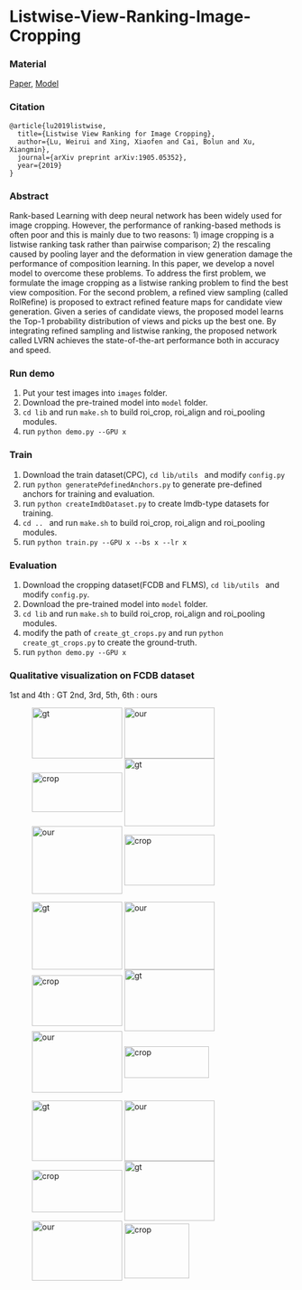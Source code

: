 # Listwise-View-Ranking-Image-Cropping

### Material
[Paper](https://arxiv.org/pdf/1905.05352.pdf), [Model](https://pan.baidu.com/s/1mLP2pzW3IUEPpVs13l579Q)

### Citation
```
@article{lu2019listwise,
  title={Listwise View Ranking for Image Cropping},
  author={Lu, Weirui and Xing, Xiaofen and Cai, Bolun and Xu, Xiangmin},
  journal={arXiv preprint arXiv:1905.05352},
  year={2019}
}
```

### Abstract
Rank-based Learning with deep neural network has been widely used for image cropping. However, the performance of ranking-based methods is often poor and this is mainly due to two reasons: 1) image cropping is a listwise ranking task rather than pairwise comparison; 2) the rescaling caused by pooling layer and the deformation in view generation damage the performance of composition learning. In this paper, we develop a novel model to overcome these problems. To address the first problem, we formulate the image cropping as a listwise ranking problem to find the best view composition. For the second problem, a refined view sampling (called RoIRefine) is proposed to extract refined feature maps for candidate view generation. Given a series of candidate views, the proposed model learns the Top-1 probability distribution of views and picks up the best one. By integrating refined sampling and listwise ranking, the proposed network called LVRN achieves the state-of-the-art performance both in accuracy and speed.

### Run demo
1. Put your test images into ``images`` folder.
2. Download the pre-trained model into ``model`` folder. 
3. ``cd lib`` and run ``make.sh`` to build roi_crop, roi_align and roi_pooling modules.
4. run ``python demo.py --GPU x``

### Train
1. Download the train dataset(CPC), ``cd lib/utils `` and modify ``config.py``
2. run ``python generatePdefinedAnchors.py`` to generate pre-defined anchors for training and evaluation.
3. run ``python createImdbDataset.py`` to create lmdb-type datasets for training.
4. ``cd .. `` and run ``make.sh`` to build roi_crop, roi_align and roi_pooling modules.
5. run ``python train.py --GPU x --bs x --lr x``

### Evaluation
1. Download the cropping dataset(FCDB and FLMS), ``cd lib/utils `` and modify ``config.py``.
2. Download the pre-trained model into ``model`` folder. 
3. ``cd lib`` and run ``make.sh`` to build roi_crop, roi_align and roi_pooling modules.
4. modify the path of ``create_gt_crops.py`` and run ``python create_gt_crops.py`` to create the ground-truth.
5. run ``python demo.py --GPU x``

### Qualitative visualization on FCDB dataset
1st and 4th : GT
2nd, 3rd, 5th, 6th : ours 
<figure class="third">
<img style="width:160px;height:90px"  src="https://github.com/luwr1022/listwise-view-ranking/blob/master/examples/0_gt.jpg"     alt="gt" align=center />
<img style="width:160px;height:90px"  src="https://github.com/luwr1022/listwise-view-ranking/blob/master/examples/0_our.jpg"    alt="our" align=center />
<img style="width:160px;height:70px"  src="https://github.com/luwr1022/listwise-view-ranking/blob/master/examples/0_crop.jpg"   alt="crop" align=center />

<img style="width:160px;height:120px" src="https://github.com/luwr1022/listwise-view-ranking/blob/master/examples/38_gt.jpg"    alt="gt" align=center />
<img style="width:160px;height:120px" src="https://github.com/luwr1022/listwise-view-ranking/blob/master/examples/38_our.jpg"   alt="our" align=center />
<img style="width:160px;height:90px"  src="https://github.com/luwr1022/listwise-view-ranking/blob/master/examples/38_crop.jpg"  alt="crop" align=center />
</figure>

<figure class="third">
<img style="width:160px;height:120px" src="https://github.com/luwr1022/listwise-view-ranking/blob/master/examples/28_gt.jpg"    alt="gt" align=center />
<img style="width:160px;height:120px" src="https://github.com/luwr1022/listwise-view-ranking/blob/master/examples/28_our.jpg"   alt="our" align=center />
<img style="width:160px;height:90px"  src="https://github.com/luwr1022/listwise-view-ranking/blob/master/examples/28_crop.jpg"  alt="crop" align=center />

<img style="width:160px;height:109px" src="https://github.com/luwr1022/listwise-view-ranking/blob/master/examples/168_gt.jpg"   alt="gt" align=center />
<img style="width:160px;height:109px" src="https://github.com/luwr1022/listwise-view-ranking/blob/master/examples/168_our.jpg"  alt="our" align=center />
<img style="width:150px;height:56px"  src="https://github.com/luwr1022/listwise-view-ranking/blob/master/examples/168_crop.jpg" alt="crop" align=center />
</figure>

<figure class="third">
<img style="width:160px;height:107px" src="https://github.com/luwr1022/listwise-view-ranking/blob/master/examples/29_gt.jpg"    alt="gt" align=center />
<img style="width:160px;height:107px" src="https://github.com/luwr1022/listwise-view-ranking/blob/master/examples/29_our.jpg"   alt="our" align=center />
<img style="width:160px;height:75px"  src="https://github.com/luwr1022/listwise-view-ranking/blob/master/examples/29_crop.jpg"  alt="crop" align=center />

<img style="width:160px;height:106px" src="https://github.com/luwr1022/listwise-view-ranking/blob/master/examples/183_gt.jpg"   alt="gt" align=center />
<img style="width:160px;height:106px" src="https://github.com/luwr1022/listwise-view-ranking/blob/master/examples/183_our.jpg"  alt="our" align=center />
<img style="width:115px;height:97px"  src="https://github.com/luwr1022/listwise-view-ranking/blob/master/examples/183_crop.jpg" alt="crop" align=center />
</figure>

